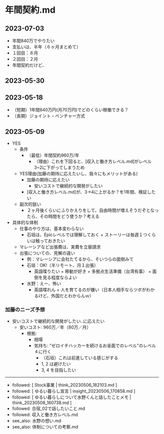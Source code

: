 # 年間契約.md

## 2023-07-03
- 年間840万でやりたい
- 支払いは、半年（６ヶ月まとめて）
- １回目：８月
- ２回目：２月
- 年間契約だけど、

## 2023-05-30

## 2023-05-18
- （短期）1年間840万円(月70万円)でどのくらい稼働できる？
- （長期）ジョイント・ベンチャー方式

## 2023-05-09
- YES
  - 条件
    - （最低）年間契約960万/年
        - （理由）これを下回ると、[収入と働き方レベル.md]がレベル3~2に下がってしまうため
  - YES理由(加藤の期待に応えたいし、我々にもメリットがある)
    - 加藤の期待に応えたい
      - 安いコストで継続的な開発がしたい
    - [収入と働き方レベル.md]が、3→4に上がるか？を1年間、検証したい
  - 副次的狙い
    - ２ヶ月後くらいにふりかえりをして、自由時間が増えそうだぞとなったら、その時間をどう使うか？考える
- 具体的な体制
  - 仕事のやり方は、基本変わらない
    - 石垣は、Epicレベルでは理解しておく + ストーリーは毎週１つくらいは触っておきたい
  - マレーシアなど出張費は、実費を立替請求
  - 出張についての、見解の違い
    - 例：マレーシアに会社たてるから、そいつらの面倒みて
    - 石垣：OK!（半リモート、月１出張）
      - 英語喋りたい + 移動が好き + 多拠点生活準備（台湾有事） + 面倒を見る程度ならよい
    - 水野：えー、怖い
      - 英語喋れん + 人を育てるのが嫌い（日本人相手ならツボがわかるけど、外国だとわからんｗ）

### 加藤のニーズ予想
- 安いコストで継続的な開発がしたい..に応えたい
  - 安いコスト: 960万／年（80万／月）
    - 根拠:
      - 相場
      - 気持ち: "ゼロイチハッカーを続けるお金面でのレベル"のレベル４に行く
        - （石垣）これは前進している感じがする
        - 1, 2 は避けたい
        - 3, 4 を目指したい

---
- followed: [ Stock事業 | think_20230506_182103.md ]
- followed: [ ゆるい暮らし宣言 | insight_20230506_170858.md ]
- followed: [ ゆるい暮らしについて水野くんと話したことメモ | think_20230508_160738.md ]
- followed: 合宿_02で話したいこと.md
- followed: 収入と働き方レベル.md
- see_also: 水野の想い.md
- see_also: 体制についての考察.md